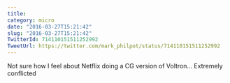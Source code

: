```yaml
---
title: 
category: micro
date: "2016-03-27T15:21:42"
slug: "2016-03-27T15:21:42"
TwitterId: 714110151511252992
TweetUrl: https://twitter.com/mark_philpot/status/714110151511252992
---
```


Not sure how I feel about Netflix doing a CG version of Voltron... Extremely
conflicted
